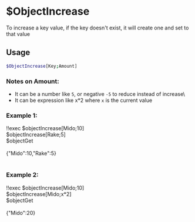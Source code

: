 # $ObjectIncrease

To increase a key value, if the key doesn't exist, it will create one and set to that value

## Usage

```bash
$ObjectIncrease[Key;Amount]
```

### Notes on Amount:
* It can be a number like `5`, or negative `-5` to reduce instead of increase\
* It can be expression like x*2 where `x` is the current value

### Example 1:
<discord-messages>
          <discord-message :bot="false" role-color="#ffcc9a" author="Member">
        !!exec $objectIncrease[Mido;10]<br>$objectIncrease[Rake;5]<br>$objectGet<br><br>
          </discord-message>
          <discord-message :bot="true" role-color="#0099ff" author="Custom Command" avatar="https://media.discordapp.net/avatars/725721249652670555/781224f90c3b841ba5b40678e032f74a.webp">
        {"Mido":10,"Rake":5}<br><br>
        </discord-message>
</discord-messages>

### Example 2:
<discord-messages>
          <discord-message :bot="false" role-color="#ffcc9a" author="Member">
        !!exec $objectIncrease[Mido;10]<br>$objectIncrease[Mido;x*2]<br>$objectGet<br><br>
          </discord-message>
          <discord-message :bot="true" role-color="#0099ff" author="Custom Command" avatar="https://media.discordapp.net/avatars/725721249652670555/781224f90c3b841ba5b40678e032f74a.webp">
        {"Mido":20}
        </discord-message>
</discord-messages>
